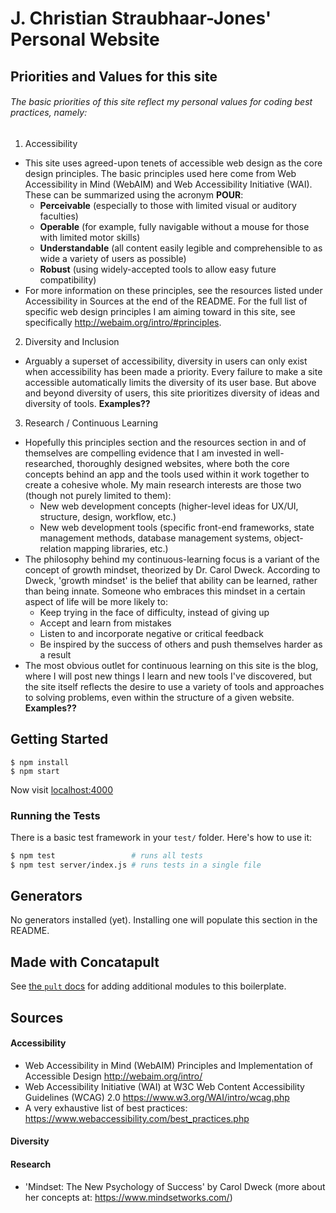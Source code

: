 # J. Christian Straubhaar-Jones' Personal Website

## Priorities and Values for this site

###### The basic priorities of this site reflect my personal values for coding best practices, namely:

1. Accessibility
  - This site uses agreed-upon tenets of accessible web design as the core design principles. The basic principles used here come from Web Accessibility in Mind (WebAIM) and Web Accessibility Initiative (WAI). These can be summarized using the acronym __POUR__:
    - **Perceivable** (especially to those with limited visual or auditory faculties)
    - **Operable** (for example, fully navigable without a mouse for those with limited motor skills)
    - **Understandable** (all content easily legible and comprehensible to as wide a variety of users as possible)
    - **Robust** (using widely-accepted tools to allow easy future compatibility)
  - For more information on these principles, see the resources listed under Accessibility in Sources at the end of the README. For the full list of specific web design principles I am aiming toward in this site, see specifically http://webaim.org/intro/#principles.
2. Diversity and Inclusion
  - Arguably a superset of accessibility, diversity in users can only exist when accessibility has been made a priority. Every failure to make a site accessible automatically limits the diversity of its user base. But above and beyond diversity of users, this site prioritizes diversity of ideas and diversity of tools. **Examples??**
3. Research / Continuous Learning
  - Hopefully this principles section and the resources section in and of themselves are compelling evidence that I am invested in well-researched, thoroughly designed websites, where both the core concepts behind an app and the tools used within it work together to create a cohesive whole. My main research interests are those two (though not purely limited to them):
    - New web development concepts (higher-level ideas for UX/UI, structure, design, workflow, etc.)
    - New web development tools (specific front-end frameworks, state management methods, database management systems, object-relation mapping libraries, etc.)
  - The philosophy behind my continuous-learning focus is a variant of the concept of growth mindset, theorized by Dr. Carol Dweck. According to Dweck, 'growth mindset' is the belief that ability can be learned, rather than being innate. Someone who embraces this mindset in a certain aspect of life will be more likely to:
    - Keep trying in the face of difficulty, instead of giving up
    - Accept and learn from mistakes
    - Listen to and incorporate negative or critical feedback
    - Be inspired by the success of others and push themselves harder as a result
  - The most obvious outlet for continuous learning on this site is the blog, where I will post new things I learn and new tools I've discovered, but the site itself reflects the desire to use a variety of tools and approaches to solving problems, even within the structure of a given website. **Examples??**

## Getting Started

```
$ npm install
$ npm start
```

Now visit [localhost:4000](http://localhost:4000/)

### Running the Tests

There is a basic test framework in your `test/` folder. Here's how to use it:

```bash
$ npm test                 # runs all tests
$ npm test server/index.js # runs tests in a single file
```

## Generators

No generators installed (yet). Installing one will populate this section in the README.

## Made with Concatapult

See [the `pult` docs](https://github.com/Concatapult/pult#readme) for adding additional modules to this boilerplate.


## Sources
#### Accessibility
 - Web Accessibility in Mind (WebAIM) Principles and Implementation of Accessible Design http://webaim.org/intro/
 - Web Accessibility Initiative (WAI) at W3C Web Content Accessibility Guidelines (WCAG) 2.0 https://www.w3.org/WAI/intro/wcag.php
 - A very exhaustive list of best practices: https://www.webaccessibility.com/best_practices.php

#### Diversity

#### Research
 - 'Mindset: The New Psychology of Success' by Carol Dweck (more about her concepts at: https://www.mindsetworks.com/)
